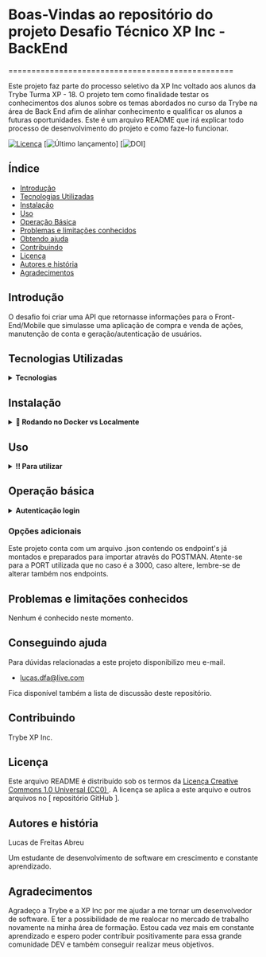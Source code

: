 # Boas-Vindas ao repositório do projeto Desafio Técnico XP Inc - BackEnd
=================================================

Este projeto faz parte do processo seletivo da XP Inc voltado aos alunos da Trybe Turma XP - 18. O projeto tem como finalidade testar os conhecimentos dos alunos sobre os temas abordados
no curso da Trybe na área de Back End afim de alinhar conhecimento e qualificar os alunos a futuras oportunidades.
Este é um arquivo README que irá explicar todo processo de desenvolvimento do projeto e como faze-lo funcionar.

[![ Licença ](https://img.shields.io/badge/License-CC0-lightgray.svg?style=flat-square)](https://creativecommons.org/publicdomain/zero/1.0/)
[![ Último lançamento ](https://img.shields.io/github/v/release/mhucka/readmine.svg?style=flat-square&color=b44e88)]
[![ DOI ](http://img.shields.io/badge/DOI-10.22002%20%2f%20D1.20173-blue.svg?style=flat-square)]


Índice
-----------------

* [ Introdução ](#introdução)
* [ Tecnologias Utilizadas ](#tecnologias-utilizadas)
* [ Instalação ](#instalação)
* [ Uso ](#uso)
* [ Operação Básica ](#operação-básica)
* [ Problemas e limitações conhecidos ](#known-issues-and-limitations)
* [ Obtendo ajuda ](#getting-help)
* [ Contribuindo ](#contribuindo)
* [ Licença ](#licença)
* [ Autores e história ](#autores-e-história)
* [ Agradecimentos ](#agradecimentos)


Introdução
------------

O desafio foi criar uma API que retornasse informações para o Front-End/Mobile que simulasse uma aplicação de compra e venda de ações, manutenção de conta e geração/autenticação de usuários.

Tecnologias Utilizadas
------------
<details>
  <summary><strong> Tecnologias </strong></summary>

1. JavaScript
2. NodeJS
3. Express
4. JOI
5. Sequelize
6. JWT
7. ESLINT
8. Heroku
9. Swagger
10. Docker

</details>

Instalação
------------
<details>
  <summary><strong>🐋 Rodando no Docker vs Localmente</strong></summary>
  
  ## 👉 Com Docker
 
  **:warning: Antes de começar, seu docker-compose precisa estar na versão 1.29 ou superior. [Veja aqui](https://www.digitalocean.com/community/tutorials/how-to-install-and-use-docker-compose-on-ubuntu-20-04-pt) ou [na documentação](https://docs.docker.com/compose/install/) como instalá-lo. No primeiro artigo, você pode substituir onde está com `1.26.0` por `1.29.2`.**


  > :information_source: Rode os serviços `node` e `db` com o comando `docker-compose up -d --build`.

  - Lembre-se de parar o `mysql` se estiver usando localmente na porta padrão (`3306`), ou adapte, caso queria fazer uso da aplicação em containers;

  - Esses serviços irão inicializar um container chamado `xp-desafio` e outro chamado `xp-desafio-bd`;

  - A partir daqui você pode rodar o container `xp-desafio` via CLI ou abri-lo no VS Code;

  > :information_source: Use o comando
  ```bash
    docker exec -it xp-desafio bash
  ```

  - Ele te dará acesso ao terminal interativo do container criado pelo compose, que está rodando em segundo plano.

  > :information_source: Instale as dependências [**Caso existam**] com
  ```bash
    npm install
  ```
  - **:warning: Atenção:** (Instale dentro do container)
  
  - **:warning: Atenção:** Caso opte por utilizar o Docker, **TODOS** os comandos disponíveis no `package.json` (npm start, npm test, npm run dev, ...) devem ser executados **DENTRO** do container, ou seja, no terminal que aparece após a execução do comando `docker exec` citado acima. 

  - **:warning: Atenção:** Não rode o comando npm audit fix! Ele atualiza várias dependências do projeto, e essa atualização gera conflitos com o avaliador.
  <br />
  
  ## 👉 Sem Docker

  > :information_source: Instale as dependências [**Caso existam**] com
  ```bash
    npm install
  ```
  
  - **:warning: Atenção:** Não rode o comando npm audit fix! Ele atualiza várias dependências do projeto, e essa atualização gera conflitos.

  - **✨ Dica:** Para rodar o projeto desta forma, obrigatoriamente você deve ter o `node` instalado em seu computador.
  - **✨ Dica:** O avaliador espera que a versão do `node` utilizada seja a 14 ou 16.

  <br/>
</details> 

Uso
-----

<details>
  <summary><strong>‼️ Para utilizar </strong></summary>

1. Clone o repositório
  * `git clone https://github.com/defreitaslucas/xp-backend-desafio.git`.
  * Entre na pasta do repositório que você acabou de clonar:
    * `pasta do repositório`

2. Instale as dependências [**Caso existam**]
  * `npm install`

3. Renomeie o arquivo .env_example para .env
  * Informe a PORT da sua API
    * Exemplo: API_PORT=3000
  * Informe o ambiente que o node irá rodar
    * Exemplo: NODE_ENV=development
  * Informe os dados para criação e acesso ao banco de dados MYSQL
    * Exemplo: HOSTNAME=localhost
    * Exemplo: DB_PORT=3306
    * Exemplo: MYSQL_USER=root
    * Exemplo: MYSQL_PASSWORD=root
    * Exemplo: MYSQL_DATABASE=xp-inc

4. Utilize os comandos abaixo para criar e povoar o banco de dados
  * NPM RUN DROP para apagar qualquer resquício do banco ou caso tenha feito alguma alteração erronea.
    ```bash
      npm run drop
    ```
  * NPM RUN PRESTART para recriar todo o database, tabelas e inserir os dados nas tabelas.
    ```bash
      npm run prestart
    ```
  * NPM RUN DEBUG para startar o projeto em modo de desenvolvimento através do nodemon e poder ver alterações sem precisar parar e startar o projeto toda hora.
    ```bash
      npm run debug
    ```
  * NPM START para startar o projeto em produção, lembre-se que qualquer alteração você deverá parar o serviço e restartar utilizando este comando.
    ```bash
      npm run start
    ```
  * NPM TEST para startar os testes.
    ```bash
      npm run test
    ```
<br />
</details>

Operação básica
-----
<details>

  <summary><strong>Autenticação login</strong></summary>

![ img ](./img/login.png)

  <summary><strong>Get ativos </strong></summary>

![ getAtivos ](./img/ativos.png)

  <summary><strong>Post investimentos comprar </strong></summary>

![ investimentoComprar ](./img/investimentoComprar.png)

  <summary><strong>Post investimentos vender </strong></summary>

![ investimentoVender ](./img/investimentoVender.png)

  <summary><strong>Get ativos id </strong></summary>

![ ativosAssets ](./img/ativosAssets.png)

  <summary><strong>Get clientes id </strong></summary>

![ ativosCliente ](./img/ativosCliente.png)

  <summary><strong>Get conta </strong></summary>

![ getConta ](./img/getConta.png)

  <summary><strong>Post deposito </strong></summary>

![ postDeposito ](./img/postDeposito.png)

  <summary><strong>Post saque </strong></summary>

![ postSaque ](./img/postSaque.png)

</details>

###  Opções adicionais

Este projeto conta com um arquivo .json contendo os endpoint's já montados e preparados para importar através do POSTMAN. 
Atente-se para a PORT utilizada que no caso é a 3000, caso altere, lembre-se de alterar também nos endpoints.


Problemas e limitações conhecidos
----------------------------
Nenhum é conhecido neste momento.


Conseguindo ajuda
------------
Para dúvidas relacionadas a este projeto disponibilizo meu e-mail.
 - lucas.dfa@live.com

Fica disponível também a lista de discussão deste repositório.

Contribuindo
------------
Trybe
XP Inc.

Licença
-------

Este arquivo README é distribuído sob os termos da [ Licença Creative Commons 1.0 Universal (CC0) ](https://creativecommons.org/publicdomain/zero/1.0/). A licença se aplica a este arquivo e outros arquivos no [ repositório GitHub ].


Autores e história
---------------------------

Lucas de Freitas Abreu

Um estudante de desenvolvimento de software em crescimento e constante aprendizado. 


Agradecimentos
---------------

Agradeço a Trybe e a XP Inc por me ajudar a me tornar um desenvolvedor de software. E ter a possibilidade de me realocar no mercado de trabalho novamente na minha área de formação. 
Estou cada vez mais em constante aprendizado e espero poder contribuir positivamente para essa grande comunidade DEV e também conseguir realizar meus objetivos. 